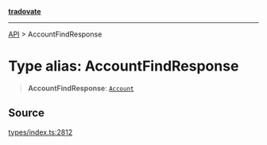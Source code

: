 [**tradovate**](../README.md)

***

[API](../API.md) > AccountFindResponse

# Type alias: AccountFindResponse

> **AccountFindResponse**: [`Account`](type-alias.Account.md)

## Source

[types/index.ts:2812](https://github.com/cgilly2fast/tradovate-typescript/blob/b1caea5/src/types/index.ts#L2812)
